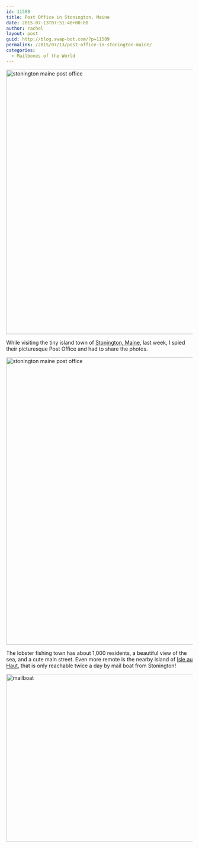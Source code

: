 ```yaml
---
id: 11589
title: Post Office in Stonington, Maine
date: 2015-07-13T07:51:48+00:00
author: rachel
layout: post
guid: http://blog.swap-bot.com/?p=11589
permalink: /2015/07/13/post-office-in-stonington-maine/
categories:
  - Mailboxes of the World
---
```

<img src="http://blog.swap-bot.com/wp-content/uploads/2015/07/stoningtonpo1.png" alt="stonington maine post office" width="600" height="712" class="alignnone size-full wp-image-11590" />

While visiting the tiny island town of [Stonington, Maine](https://en.wikipedia.org/wiki/Stonington,_Maine), last week, I spied their picturesque Post Office and had to share the photos.

<img src="http://blog.swap-bot.com/wp-content/uploads/2015/07/stoningtonpo.png" alt="stonington maine post office" width="600" height="774" class="alignnone size-full wp-image-11591" />

The lobster fishing town has about 1,000 residents, a beautiful view of the sea, and a cute main street. Even more remote is the nearby island of [Isle au Haut](https://en.wikipedia.org/wiki/Isle_au_Haut,_Maine), that is only reachable twice a day by mail boat from Stonington!

<img src="http://blog.swap-bot.com/wp-content/uploads/2015/07/mailboat.png" alt="mailboat" width="600" height="452" class="alignnone size-full wp-image-11592" />